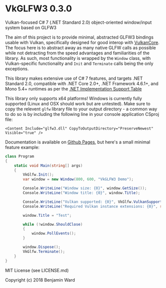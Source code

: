# VkGLFW3 0.3.0

Vulkan-focused C# 7 (.NET Standard 2.0) object-oriented window/input system based on GLFW3

The aim of this project is to provide minimal, abstracted GLFW3 bindings usable with Vulkan, specifically designed for good interop with [VulkanCore](https://github.com/discosultan/VulkanCore). The focus here is to abstract away as many native GLFW calls as possible while not detracting from the speed advantages and familiarities of the library. As such, most functionality is wrapped by the `Window` class, with Vulkan-specific functionality and `Init` and `Terminate` calls being the only exceptions.

This library makes extensive use of C# 7 features, and targets .NET Standard 2.0, compatible with .NET Core 2.0+, .NET Framework 4.6.1+, and
Mono 5.4+ runtimes as per the [.NET Implementation Support Table](https://docs.microsoft.com/en-us/dotnet/standard/net-standard)

This library only supports x64 platforms! Windows is currently fully supported (Linux and OSX should work but are untested). Make sure to copy the relevent `glfw` library file to your output directory - a common way to do so is by including the following line in your console application CSproj file:

```
<Content Include="glfw3.dll" CopyToOutputDirectory="PreserveNewest" Visible="true" />
```


Documentation is available on [Github Pages](https://wardbenjamin.github.io/VkGLFW3/annotated.html), but here's a small minimal feature example:

```cs
class Program
{
    static void Main(string[] args)
    {
        VkGlfw.Init();
        var window = new Window(800, 600, "VkGLFW3 Demo");

        Console.WriteLine("Window size: {0}", window.GetSize());
        Console.WriteLine("Window title: {0}", window.Title);

        Console.WriteLine("Vulkan supported: {0}", VkGlfw.VulkanSupported);
        Console.WriteLine("Required Vulkan instance extensions: {0}", string.Join(", ", VkGlfw.RequiredInstanceExtensions));

        window.Title = "Test";

        while (!window.ShouldClose)
        {
            window.PollEvents();
        }

        window.Dispose();
        VkGlfw.Terminate();
    }
}
```

MIT License (see LICENSE.md)

Copyright (c) 2018 Benjamin Ward
